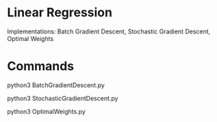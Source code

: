 
# Linear Regression

Implementations: Batch Gradient Descent, Stochastic Gradient Descent, Optimal Weights


# Commands

python3 BatchGradientDescent.py

python3 StochasticGradientDescent.py

python3 OptimalWeights.py